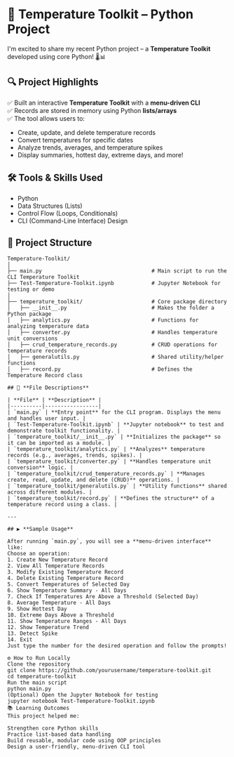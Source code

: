 # 🚀 Temperature Toolkit – Python Project

I'm excited to share my recent Python project – a **Temperature Toolkit** developed using core Python! 🌡️📊

## 🔍 Project Highlights

✅ Built an interactive **Temperature Toolkit** with a **menu-driven CLI**  
✅ Records are stored in memory using Python **lists/arrays**  
✅ The tool allows users to:
- Create, update, and delete temperature records  
- Convert temperatures for specific dates  
- Analyze trends, averages, and temperature spikes  
- Display summaries, hottest day, extreme days, and more!

## 🛠️ Tools & Skills Used

- Python  
- Data Structures (Lists)  
- Control Flow (Loops, Conditionals)  
- CLI (Command-Line Interface) Design

## 📁 Project Structure

```text
Temperature-Toolkit/
│
├── main.py                                   # Main script to run the CLI Temperature Toolkit
├── Test-Temperature-Toolkit.ipynb            # Jupyter Notebook for testing or demo
│
├── temperature_toolkit/                      # Core package directory
│   ├── __init__.py                           # Makes the folder a Python package
│   ├── analytics.py                          # Functions for analyzing temperature data
│   ├── converter.py                          # Handles temperature unit conversions
│   ├── crud_temperature_records.py           # CRUD operations for temperature records
│   ├── generalutils.py                       # Shared utility/helper functions
│   ├── record.py                             # Defines the Temperature Record class

## 📄 **File Descriptions**

| **File** | **Description** |
|----------|-----------------|
| `main.py` | **Entry point** for the CLI program. Displays the menu and handles user input. |
| `Test-Temperature-Toolkit.ipynb` | **Jupyter notebook** to test and demonstrate toolkit functionality. |
| `temperature_toolkit/__init__.py` | **Initializes the package** so it can be imported as a module. |
| `temperature_toolkit/analytics.py` | **Analyzes** temperature records (e.g., averages, trends, spikes). |
| `temperature_toolkit/converter.py` | **Handles temperature unit conversion** logic. |
| `temperature_toolkit/crud_temperature_records.py` | **Manages create, read, update, and delete (CRUD)** operations. |
| `temperature_toolkit/generalutils.py` | **Utility functions** shared across different modules. |
| `temperature_toolkit/record.py` | **Defines the structure** of a temperature record using a class. |

---

## ▶️ **Sample Usage**

After running `main.py`, you will see a **menu-driven interface** like:
Choose an operation:
1. Create New Temperature Record
2. View All Temperature Records
3. Modify Existing Temperature Record
4. Delete Existing Temperature Record
5. Convert Temperatures of Selected Day
6. Show Temperature Summary - All Days
7. Check If Temperatures Are Above a Threshold (Selected Day)
8. Average Temperature - All Days
9. Show Hottest Day
10. Extreme Days Above a Threshold
11. Show Temperature Ranges - All Days
12. Show Temperature Trend
13. Detect Spike
14. Exit
Just type the number for the desired operation and follow the prompts!

⚙️ How to Run Locally
Clone the repository
git clone https://github.com/yourusername/temperature-toolkit.git
cd temperature-toolkit
Run the main script
python main.py
(Optional) Open the Jupyter Notebook for testing
jupyter notebook Test-Temperature-Toolkit.ipynb
📚 Learning Outcomes
This project helped me:

Strengthen core Python skills
Practice list-based data handling
Build reusable, modular code using OOP principles
Design a user-friendly, menu-driven CLI tool